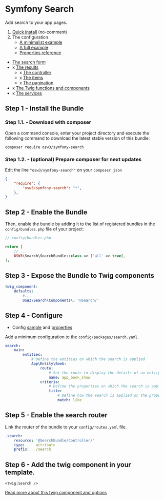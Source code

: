 # Symfony Search

Add search to your app pages.

1. [Quick install](./docs/01-quick-install.md) (no-comment)
2. The configuration
    - [A minimalist example](./docs//02.A-minimalist-configuration.md)
    - [A full example](./docs/02.B-full-cofiguration.md)
    - [Properties reference](./docs/02.C-configuration-properties.md)
- [The search form](./docs/form.md)
- x [The results](./docs/results.md)
    - x [The controller](./docs/controller.md)
    - x [The items](./docs/item.md)
    - x [The pagination](./docs/pagination.md)
- x [The Twig functions and components](./docs/twig.md)
- x [The services](./docs/services.md)


## Step 1 - Install the Bundle

### Step 1.1. - Download with composer

Open a command console, enter your project directory and execute the
following command to download the latest stable version of this bundle:

```console
composer require osw3/symfony-search
```

### Step 1.2. - (optional) Prepare composer for next updates

Edit the line `"osw3/symfony-search"` on your `composer.json`

```json 
{
    "require": {
        "osw3/symfony-search": "*",
    },
}
```

## Step 2 - Enable the Bundle

Then, enable the bundle by adding it to the list of registered bundles
in the `config/bundles.php` file of your project:

```php 
// config/bundles.php

return [
    // ...
    OSW3\Search\SearchBundle::class => ['all' => true],
];
```

## Step 3 - Expose the Bundle to Twig components

```yaml
twig_component:
    defaults:
        #...
        OSW3\Search\Components\: '@Search/'
```

## Step 4 - Configure

- Config [sample](./docs/config.md#config-sample) and [properties](./docs/config.md#config-properties)

Add a minimum configuration to the `config/packages/search.yaml`.

```yaml 
search:
    main:
        entities: 
            # Define the entities on which the search is applied
            App\Entity\Book: 
                route: 
                    # Set the route to display the details of an entity
                    name: app_book_show 
                criteria:
                    # Define the properties on which the search is applied
                    title: 
                        # Define how the search is applied on the property
                        match: like 
```

## Step 5 - Enable the search router

Link the router of the bundle to your `config/routes.yaml` file.

```yaml
_search:
    resource: '@SearchBundle/Controller/'
    type:     attribute
    prefix:   /search
```

## Step 6 - Add the twig component in your template.

```twig
<twig:Search />
```

[Read more about this twig component and options](./docs/form.md)